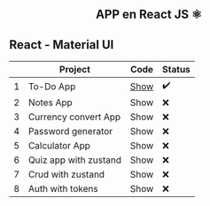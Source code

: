 <div align="center">
    <h2>APP en React JS ⚛️</h2>
</div>

## React - Material UI

|  | Project | Code | Status |
| --- | --- | --- | --- |
| 1 | To-Do App | [Show](projects/01-to-do/)  | :heavy_check_mark: |
| 2 | Notes App | Show | :x: |
| 3 | Currency convert App | Show | :x: |
| 4 | Password generator | Show | :x: |
| 5 | Calculator App | Show | :x: |
| 6 | Quiz app with zustand | Show | :x: |
| 7 | Crud with zustand | Show | :x: |
| 8 | Auth with tokens | Show | :x: |

